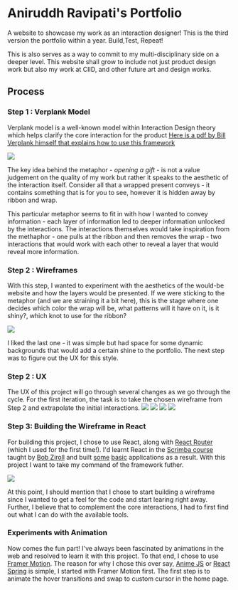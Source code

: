 # Aniruddh Ravipati's Portfolio
A website to showcase my work as an interaction designer! This is the third version the portfolio within a year. Build,Test, Repeat!

This is also serves as a way to commit to my multi-disciplinary side on a deeper level. This website shall grow to include not just product design work but also my work at CIID, and other future art and design works.

## Process 

### Step 1 : Verplank Model 

Verplank model is a well-known model within Interaction Design theory which helps clarify the core interaction for the product [Here is a pdf by Bill Verplank himself that explains how to use this framework](http://www.billverplank.com/IxDSketchBook.pdf)  

![](../Portfolio%20v3/Verplank%20Framework.jpg)

The key idea behind the metaphor - *opening a gift* - is not a value judgement on the quality of my work but rather it speaks to the aesthetic of the interaction itself. Consider all that a wrapped present conveys - it contains something that is for you to see, however it is hidden away by ribbon and wrap. 

This particular metaphor seems to fit in with how I wanted to convey information - each layer of information led to deeper information unlocked by the interactions. The interactions themselves would take inspiration from the methaphor - one pulls at the ribbon and then removes the wrap - two interactions that would work with each other to reveal a layer that would reveal more information. 

### Step 2 : Wireframes

With this step, I wanted to experiment with the aesthetics of the would-be website and how the layers would be presented. If we were sticking to the metaphor (and we are straining it a bit here), this is the stage where one decides which color the wrap will be, what patterns will it have on it, is it shiny?, which knot to use for the ribbon? 

![](../Portfolio%20v3/Variations.png)

I liked the last one - it was simple but had space for some dynamic backgrounds that would add a certain shine to the portfolio. The next step was to figure out the UX for this style.

### Step 2 : UX 
The UX of this project will go through several changes as we go through the cycle. For the first iteration, the task is to take the chosen wireframe from Step 2 and extrapolate the initial interactions. 
![](UX%20Photos/Brief%20About-1.png)
![](UX%20Photos/Brief%20About-2.png)
![](UX%20Photos/Brief%20About.png)
![](UX%20Photos/Project%20Info.png)

### Step 3: Building the Wireframe in React
For building this project, I chose to use React, along with [React Router](https://reactrouter.com/en/main) (which I used for the first time!). I'd learnt React in the [Scrimba course](https://scrimba.com/learn/learnreact) taught by [Bob Ziroll](https://twitter.com/bobziroll?s=20) and built [some](https://github.com/anirudhravipati/notes-app-react) [basic]() applications as a result. With this project I want to take my command of the framework futher.

![](Code%20Process%20/code.png) 

At this point, I should mention that I chose to start building a wireframe since I wanted to get a feel for the code and start learing right away. Further, I believe that to complement the core interactions, I had to first find out what I can do with the available tools. 

### Experiments with Animation 
Now comes the fun part! I've always been fascinated by animations in the web and resolved to learn it with this project. To that end, I chose to use [Framer Motion](https://www.framer.com/motion/). The reason for why I chose this over say, [Anime JS](https://animejs.com/) or [React Spring](https://www.react-spring.dev/) is simple, I started with Framer Motion first. The first step is to animate the hover transitions and swap to custom cursor in the home page. 